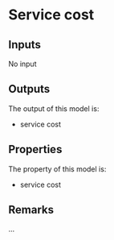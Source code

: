 # Service cost


## Inputs
No input

## Outputs
The output of this model is:

* service cost


## Properties
The property of this model is:

* service cost



## Remarks

...